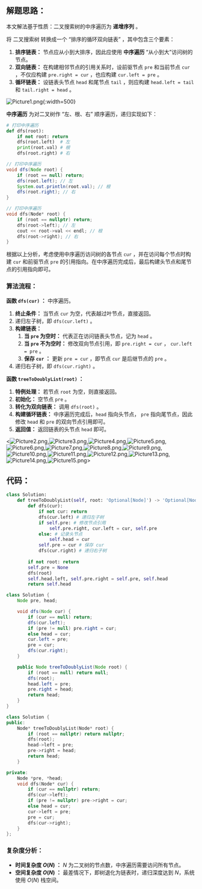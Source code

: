 ## 解题思路：

本文解法基于性质：二叉搜索树的中序遍历为 **递增序列** 。

将 二叉搜索树 转换成一个 “排序的循环双向链表” ，其中包含三个要素：

1. **排序链表：** 节点应从小到大排序，因此应使用 **中序遍历** “从小到大”访问树的节点。
2. **双向链表：** 在构建相邻节点的引用关系时，设前驱节点 `pre` 和当前节点 `cur` ，不仅应构建 `pre.right = cur` ，也应构建 `cur.left = pre` 。
3. **循环链表：** 设链表头节点 `head` 和尾节点 `tail` ，则应构建 `head.left = tail` 和 `tail.right = head` 。

![Picture1.png](https://pic.leetcode-cn.com/1599401091-PKIjds-Picture1.png){:width=500}

**中序遍历** 为对二叉树作 “左、根、右” 顺序遍历，递归实现如下：

```Python []
# 打印中序遍历
def dfs(root):
    if not root: return
    dfs(root.left)  # 左
    print(root.val) # 根
    dfs(root.right) # 右
```

```Java []
// 打印中序遍历
void dfs(Node root) {
    if (root == null) return;
    dfs(root.left); // 左
    System.out.println(root.val); // 根
    dfs(root.right); // 右
}
```

```C++ []
// 打印中序遍历
void dfs(Node* root) {
    if (root == nullptr) return;
    dfs(root->left); // 左
    cout << root->val << endl; // 根
    dfs(root->right); // 右
}
```

根据以上分析，考虑使用中序遍历访问树的各节点 `cur` ，并在访问每个节点时构建 `cur` 和前驱节点 `pre` 的引用指向。在中序遍历完成后，最后构建头节点和尾节点的引用指向即可。

### 算法流程：

**函数 `dfs(cur)` ：** 中序遍历。

1. **终止条件：** 当节点 `cur` 为空，代表越过叶节点，直接返回。
2. 递归左子树，即 `dfs(cur.left)` 。
3. **构建链表：**
    1. **当 `pre` 为空时：** 代表正在访问链表头节点，记为 `head` 。
    2. **当 `pre` 不为空时：** 修改双向节点引用，即 `pre.right = cur` ， `cur.left = pre` 。
    3. **保存 `cur` ：** 更新 `pre = cur` ，即节点 `cur` 是后继节点的 `pre` 。
4. 递归右子树，即 `dfs(cur.right)` 。

**函数 `treeToDoublyList(root)` ：**

1. **特例处理：** 若节点 `root` 为空，则直接返回。
2. **初始化：** 空节点 `pre` 。
3. **转化为双向链表：** 调用 `dfs(root)` 。
4. **构建循环链表：** 中序遍历完成后，`head` 指向头节点， `pre` 指向尾节点，因此修改 `head` 和 `pre` 的双向节点引用即可。
5. **返回值：** 返回链表的头节点 `head` 即可。

<![Picture2.png](https://pic.leetcode-cn.com/1599402776-vPeoHZ-Picture2.png),![Picture3.png](https://pic.leetcode-cn.com/1599402776-ZUbEpW-Picture3.png),![Picture4.png](https://pic.leetcode-cn.com/1599402776-BeGvpX-Picture4.png),![Picture5.png](https://pic.leetcode-cn.com/1599402776-qstaql-Picture5.png),![Picture6.png](https://pic.leetcode-cn.com/1599402776-NNnLfI-Picture6.png),![Picture7.png](https://pic.leetcode-cn.com/1599402776-WMHCrE-Picture7.png),![Picture8.png](https://pic.leetcode-cn.com/1599402776-GVXFzi-Picture8.png),![Picture9.png](https://pic.leetcode-cn.com/1599402776-VCkREF-Picture9.png),![Picture10.png](https://pic.leetcode-cn.com/1599402776-VIUGkY-Picture10.png),![Picture11.png](https://pic.leetcode-cn.com/1599402776-tmZvCu-Picture11.png),![Picture12.png](https://pic.leetcode-cn.com/1599402776-MhDqlj-Picture12.png),![Picture13.png](https://pic.leetcode-cn.com/1599402776-BHNrPD-Picture13.png),![Picture14.png](https://pic.leetcode-cn.com/1599402776-WrwMzD-Picture14.png),![Picture15.png](https://pic.leetcode-cn.com/1599402776-aUyeTI-Picture15.png)>

## 代码：

```Python []
class Solution:
    def treeToDoublyList(self, root: 'Optional[Node]') -> 'Optional[Node]':
        def dfs(cur):
            if not cur: return
            dfs(cur.left) # 递归左子树
            if self.pre: # 修改节点引用
                self.pre.right, cur.left = cur, self.pre
            else: # 记录头节点
                self.head = cur
            self.pre = cur # 保存 cur
            dfs(cur.right) # 递归右子树
        
        if not root: return
        self.pre = None
        dfs(root)
        self.head.left, self.pre.right = self.pre, self.head
        return self.head
```

```Java []
class Solution {
    Node pre, head;

    void dfs(Node cur) {
        if (cur == null) return;
        dfs(cur.left);
        if (pre != null) pre.right = cur;
        else head = cur;
        cur.left = pre;
        pre = cur;
        dfs(cur.right);
    }

    public Node treeToDoublyList(Node root) {
        if (root == null) return null;
        dfs(root);
        head.left = pre;
        pre.right = head;
        return head;
    }
}
```

```C++ []
class Solution {
public:
    Node* treeToDoublyList(Node* root) {
        if (root == nullptr) return nullptr;
        dfs(root);
        head->left = pre;
        pre->right = head;
        return head;
    }

private:
    Node *pre, *head;
    void dfs(Node* cur) {
        if (cur == nullptr) return;
        dfs(cur->left);
        if (pre != nullptr) pre->right = cur;
        else head = cur;
        cur->left = pre;
        pre = cur;
        dfs(cur->right);
    }
};
```

### 复杂度分析：

- **时间复杂度 $O(N)$ ：** $N$ 为二叉树的节点数，中序遍历需要访问所有节点。
- **空间复杂度 $O(N)$ ：** 最差情况下，即树退化为链表时，递归深度达到 $N$，系统使用 $O(N)$ 栈空间。
